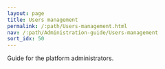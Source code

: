 ```yaml
---
layout: page
title: Users management
permalink: /:path/Users-management.html
nav: /:path/Administration-guide/Users-management
sort_idx: 50
---
```


Guide for the platform administrators.